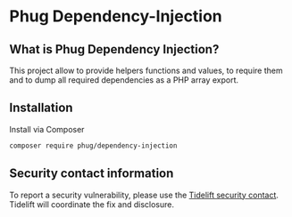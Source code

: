 
Phug Dependency-Injection
========

What is Phug Dependency Injection?
-----------------

This project allow to provide helpers functions and values,
to require them and to dump all required dependencies as
a PHP array export.

Installation
------------

Install via Composer

```bash
composer require phug/dependency-injection
```

Security contact information
----------------------------

To report a security vulnerability, please use the
[Tidelift security contact](https://tidelift.com/security).
Tidelift will coordinate the fix and disclosure.
 
